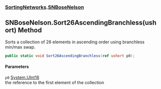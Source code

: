 ### [SortingNetworks](./SortingNetworks.md 'SortingNetworks').[SNBoseNelson](./SortingNetworks-SNBoseNelson.md 'SortingNetworks.SNBoseNelson')
## SNBoseNelson.Sort26AscendingBranchless(ushort) Method
Sorts a collection of 26 elements in ascending order using branchless min/max swap.  
```csharp
public static void Sort26AscendingBranchless(ref ushort p0);
```
#### Parameters
<a name='SortingNetworks-SNBoseNelson-Sort26AscendingBranchless(ushort)-p0'></a>
`p0` [System.UInt16](https://docs.microsoft.com/en-us/dotnet/api/System.UInt16 'System.UInt16')  
the reference to the first element of the collection  
  

